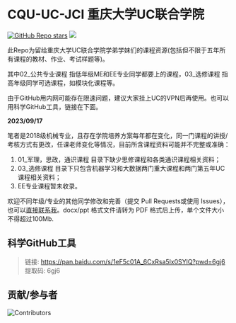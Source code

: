 # CQU-UC-JCI 重庆大学UC联合学院
<a href="https://github.com/preminstrel/awesome-seu">![GitHub Repo stars](https://img.shields.io/github/stars/horaceyi/CQU-UC-JCI?style=flat-square&logo=github&color=yellow)</a>
<a title="Hits" target="_blank" href="https://github.com/horaceyi/CQU-UC-JCI"><img src="https://hits.b3log.org/horaceyi/CQU-UC-JCI.svg"></a>

此Repo为留给重庆大学UC联合学院学弟学妹们的课程资源(包括但不限于五年所有课程的教材、作业、考试样题等)。

其中02_公共专业课程 指低年级ME和EE专业同学都要上的课程，03_选修课程 指高年级同学可选课程，如模块化课程等。

由于GitHub用内网可能存在限速问题，建议大家挂上UC的VPN后再使用。也可以用科学GitHub工具，链接在下面。

**2023/09/17**

笔者是2018级机械专业，且存在学院培养方案每年都在变化，同一门课程的讲授/考核方式有更改，任课老师变化等情况，目前所含课程资料可能并不完整或准确：

1. 01_军理，思政，通识课程 目录下缺少思修课程和各类通识课程相关资料；
2. 03_选修课程 目录下只包含机器学习和大数据两门重大课程和两门第五年UC课程相关资料；
3. EE专业课程暂未收录。

欢迎不同年级/专业的其他同学修改和完善（提交 Pull Requests或使用 Issues），也可以[直接联系我](horaceyi@outlook.com)。docx/ppt 格式文件请转为 PDF 格式后上传，单个文件大小不得超过100Mb.

## 科学GitHub工具
> 链接: https://pan.baidu.com/s/1eF5c01A_6CxRsa5lx0SYlQ?pwd=6gj6 提取码: 6gj6

## 贡献/参与者
![Contributors](https://contributors-img.web.app/image?repo=horaceyi/CQU-UC-JCI)
